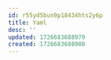 ```yaml
---
id: r55yd5bun9p18434hts2y6p
title: Yaml
desc: ''
updated: 1726683688979
created: 1726683688980
---
```

